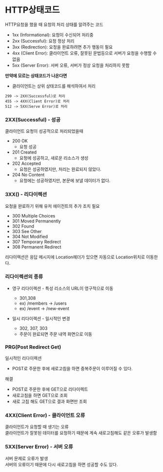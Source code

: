 # HTTP상태코드
HTTP요청을 했을 때 요청의 처리 상태를 알려주는 코드

+ 1xx (Informational): 요청이 수신되어 처리중
+ 2xx (Successful): 요청 정상 처리
+ 3xx (Redirection): 요청을 완료하려면 추가 행동이 필요
+ 4xx (Client Error): 클라이언트 오류, 잘못된 문법등으로 서버가 요청을 수행할 수 없음
+ 5xx (Server Error): 서버 오류, 서버가 정상 요청을 처리하지 못함

**만약에 모르는 상태코드가 나온다면**
+ 클라이언트는 상위 상태코드를 해석하여서 처리
```
299 -> 2XX(Successful)로 처리
455 -> 4XX(Client Error)로 처리
512 -> 5XX(Serve Error)로 처리
```

### 2XX(Successful) - 성공
클라이언트 요청이 성공적으로 처리되었을때

+ 200 OK
    + 요청 성공
+  201 Created
    + 요청에 성공하고, 새로운 리소스가 생성
+  202 Accepted
    + 요청은 성공하였지만, 처리는 완료되지 않았다.
+  204 No Content
    + 요청에는 성공하였지만, 본문에 보낼 데이터가 없다.

### 3XX() - 리다이렉션
요청을 완료하기 위해 유저 에이전트의 추가 조치 필요
+ 300 Multiple Choices
+ 301 Moved Permanently
+ 302 Found
+ 303 See Other
+ 304 Not Modified
+ 307 Temporary Redirect
+ 308 Permanent Redirect

리다이렉션은 응답 메시지에 Location헤더가 있으면 자동으로 Location위치로 이동한다.

### 리다이렉션의 종류
+ 영구 리다이렉션 - 특성 리소스의 URL이 영구적으로 이동
    + 301,308
    + ex) /members -> /users
    + ex) /event -> /new-event

+ 일시 리다이렉션 - 일시적인 변경
    + 302, 307, 303
    + 주문이 완료되면 주문 내역 화면으로 이동

### PRG(Post Redirect Get)
일시적인 리다이렉션

+ POST로 주문한 후에 새로고침을 하면 중복주문이 이루어질 수 있다.

해결

+ POST로 주문한 후에 GET으로 리다이렉트
+ 새로고침을 하면 GET으로 조회
+ 새로 고침 해도 GET으로 결과 화면만 조회



### 4XX(Client Error) - 클라이언트 오류
클라이언트가 요청할 때 생기는 오류<br>
클라이언트가 잘못된 데이터를 요청하기 때문에 계속 새로고침해도 같은 오류가 발생함

### 5XX(Server Error) - 서버 오류
서버 문제로 오류가 발생<br>
서버의 오류이기 때문에 다시 새로고침을 하면 성공할 수도 있다.